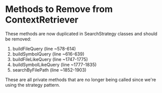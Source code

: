 # Methods to Remove from ContextRetriever

These methods are now duplicated in SearchStrategy classes and should be removed:

1. buildFileQuery (line ~578-614)
2. buildSymbolQuery (line ~616-639) 
3. buildFileLikeQuery (line ~1747-1775)
4. buildSymbolLikeQuery (line ~1777-1835)
5. searchByFilePath (line ~1852-1903)

These are all private methods that are no longer being called since we're using the strategy pattern.